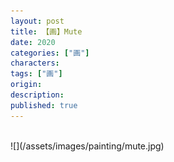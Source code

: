```yaml
---
layout: post
title: 【画】Mute
date: 2020
categories: ["画"]
characters: 
tags: ["画"]
origin: 
description: 
published: true
---
```


<br>
![](/assets/images/painting/mute.jpg)
